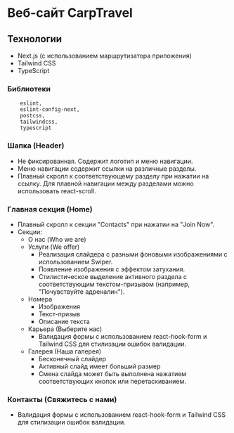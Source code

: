 # Веб-сайт CarpTravel

## Технологии

- Next.js (с использованием маршрутизатора приложения)
- Tailwind CSS
- TypeScript

### Библиотеки
        eslint,
        eslint-config-next,
        postcss,
        tailwindcss,
        typescript

### Шапка (Header)

- Не фиксированная. Содержит логотип и меню навигации.
- Меню навигации содержит ссылки на различные разделы.
- Плавный скролл к соответствующему разделу при нажатии на ссылку. Для плавной навигации между разделами можно использовать react-scroll.

### Главная секция (Home)

- Плавный скролл к секции "Contacts" при нажатии на "Join Now".
- Секции:
  - О нас (Who we are)
  - Услуги (We offer)
    - Реализация слайдера с разными фоновыми изображениями с использованием Swiper.
    - Появление изображения с эффектом затухания.
    - Стилистическое выделение активного раздела с соответствующим текстом-призывом (например, "Почувствуйте адреналин").
  - Номера
    - Изображения
    - Текст-призыв
    - Описание текста
  - Карьера (Выберите нас)
    - Валидация формы с использованием react-hook-form и Tailwind CSS для стилизации ошибок валидации.
  - Галерея (Наша галерея)
    - Бесконечный слайдер
    - Активный слайд имеет больший размер
    - Смена слайда может быть выполнена нажатием соответствующих кнопок или перетаскиванием.

### Контакты (Свяжитесь с нами)

- Валидация формы с использованием react-hook-form и Tailwind CSS для стилизации ошибок валидации.

